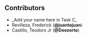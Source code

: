 ## Contributors

* \_Add your name here in Task C\_
* Revilleza, Frederick (**@juantojuan**)
* Castillo, Teodoro Jr (**@Deezerto**)
